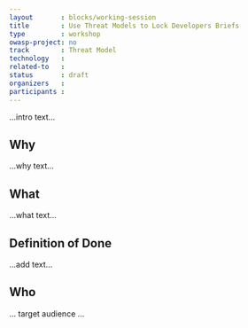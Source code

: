 ```yaml
---
layout       : blocks/working-session
title        : Use Threat Models to Lock Developers Briefs
type         : workshop
owasp-project: no
track        : Threat Model
technology   :
related-to   :
status       : draft
organizers   :
participants :
---
```


...intro text...

## Why

...why text...

## What

...what text...

## Definition of Done

...add text...

## Who

... target audience ...
